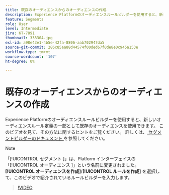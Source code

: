 ```yaml
---
title: 既存のオーディエンスからのオーディエンスの作成
description: Experience Platformのオーディエンスルールビルダーを使用すると、新しいオーディエンスルール定義の一部として既存のオーディエンスを使用できます。 このビデオを見て、その方法に関するヒントをご覧ください。
feature: Segments
role: User
level: Intermediate
jira: KT-7891
thumbnail: 333304.jpg
exl-id: a98e43e1-4b5e-42fa-8806-aab702947da5
source-git-commit: 286c85aa88d44574f00ded67f0de8e0c945a153e
workflow-type: tm+mt
source-wordcount: '107'
ht-degree: 0%

---
```


# 既存のオーディエンスからのオーディエンスの作成

Experience Platformのオーディエンスルールビルダーを使用すると、新しいオーディエンスルール定義の一部として既存のオーディエンスを使用できます。 このビデオを見て、その方法に関するヒントをご覧ください。 詳しくは、[ セグメントビルダーのドキュメント ](https://experienceleague.adobe.com/docs/experience-platform/segmentation/ui/segment-builder.html?lang=ja) を参照してください。

>[!NOTE]
>
> 「[!UICONTROL  セグメント ]」は、Platform インターフェイスの「[!UICONTROL  オーディエンス ]」という名前に変更されました。 **[!UICONTROL オーディエンスを作成]**/**[!UICONTROL ルールを作成]** を選択して、このビデオで紹介されているルールビルダーを入力します。

>[!VIDEO](https://video.tv.adobe.com/v/333304/?learn=on&enablevpops)

